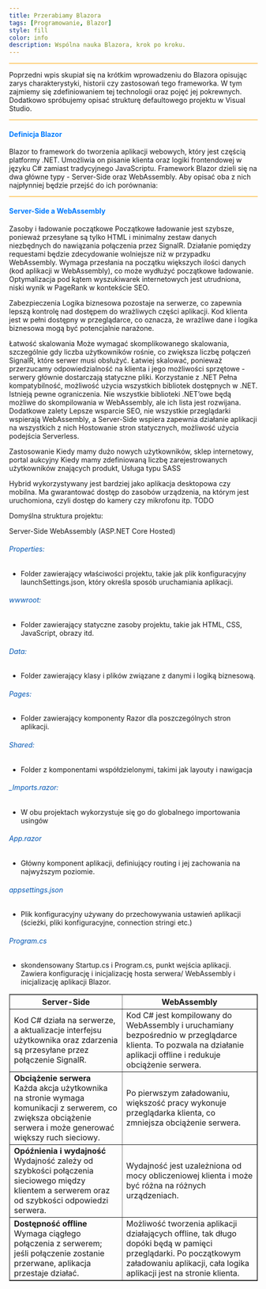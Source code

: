 ```yaml
---
title: Przerabiamy Blazora
tags: [Programowanie, Blazor]
style: fill
color: info 
description: Wspólna nauka Blazora, krok po kroku.
---
```

<hr style="height: 1px; background-color: orange;">
Poprzedni wpis skupiał się na krótkim wprowadzeniu do Blazora opisując zarys charakterystyki, historii czy zastosowań tego frameworka.
W tym zajmiemy się zdefiniowaniem tej technologii oraz pojęć jej pokrewnych. Dodatkowo spróbujemy opisać strukturę defaultowego projektu w Visual Studio.

<hr style="height: 1px; background-color: orange;">


<h4 style="color:#007bff"><b>Definicja Blazor</b></h4> 

Blazor to framework do tworzenia aplikacji webowych, który jest częścią platformy .NET. Umożliwia on pisanie klienta oraz logiki frontendowej w języku C# zamiast tradycyjnego JavaScriptu. 
Framework Blazor dzieli się na dwa główne typy - Server-Side oraz WebAssembly.
Aby opisać oba z nich najpłynniej będzie przejść do ich porównania:

<hr style="height: 1px; background-color: orange;">


<h4 style="color:#007bff"><b>Server-Side a WebAssembly</b></h4> 

<table border="1">
  <tr>
    <th>Server-Side</th>
    <th>WebAssembly</th>
  </tr>
  <tr>
    <td>Kod C# działa na serwerze, a aktualizacje interfejsu użytkownika oraz zdarzenia są przesyłane przez połączenie SignalR.</td>
    <td>Kod C# jest kompilowany do WebAssembly i uruchamiany bezpośrednio w przeglądarce klienta. To pozwala na działanie aplikacji offline i redukuje obciążenie serwera.</td>
  </tr>
  <tr>
    <td><strong>Obciążenie serwera</strong><br>Każda akcja użytkownika na stronie wymaga komunikacji z serwerem, co zwiększa obciążenie serwera i może generować większy ruch sieciowy.</td>
    <td>Po pierwszym załadowaniu, większość pracy wykonuje przeglądarka klienta, co zmniejsza obciążenie serwera.</td>
  </tr>
  <tr>
    <td><strong>Opóźnienia i wydajność</strong><br>Wydajność zależy od szybkości połączenia sieciowego między klientem a serwerem oraz od szybkości odpowiedzi serwera.</td>
    <td>Wydajność jest uzależniona od mocy obliczeniowej klienta i może być różna na różnych urządzeniach.</td>
  </tr>
  <tr>
    <td><strong>Dostępność offline</strong><br>Wymaga ciągłego połączenia z serwerem; jeśli połączenie zostanie przerwane, aplikacja przestaje działać.</td>
    <td>Możliwość tworzenia aplikacji działających offline, tak długo dopóki będą w pamięci przeglądarki. Po początkowym załadowaniu aplikacji, cała logika aplikacji jest na stronie klienta.</td>
  </tr>


Zasoby i ładowanie początkowe
Początkowe ładowanie jest szybsze, ponieważ przesyłane są tylko HTML i minimalny zestaw danych niezbędnych do nawiązania połączenia przez SignalR.
Działanie pomiędzy requestami będzie zdecydowanie wolniejsze niż w przypadku WebAssembly.
Wymaga przesłania na początku większych ilości danych (kod aplikacji w WebAssembly), co może wydłużyć początkowe ładowanie.
Optymalizacja pod kątem wyszukiwarek internetowych jest utrudniona, niski wynik w PageRank w kontekście SEO.


Zabezpieczenia
Logika biznesowa pozostaje na serwerze, co zapewnia lepszą kontrolę nad dostępem do wrażliwych części aplikacji.
 Kod klienta jest w pełni dostępny w przeglądarce, co oznacza, że wrażliwe dane i logika biznesowa mogą być potencjalnie narażone.


Łatwość skalowania
Może wymagać skomplikowanego skalowania, szczególnie gdy liczba użytkowników rośnie, co zwiększa liczbę połączeń SignalR, które serwer musi obsłużyć.
Łatwiej skalować, ponieważ przerzucamy odpowiedzialność na klienta i jego możliwości sprzętowe - serwery głównie dostarczają statyczne pliki.
Korzystanie z .NET
Pełna kompatybilność, możliwość użycia wszystkich bibliotek dostępnych w .NET.
Istnieją pewne ograniczenia. 
Nie wszystkie biblioteki .NET’owe będą możliwe do skompilowania w WebAssembly, ale ich lista jest rozwijana.
Dodatkowe zalety
Lepsze wsparcie SEO,
nie wszystkie przeglądarki wspierają WebAssembly, a Server-Side wspiera zapewnia działanie aplikacji na wszystkich z nich
Hostowanie stron statycznych, możliwość użycia podejścia Serverless.


Zastosowanie
Kiedy mamy dużo nowych użytkowników,
sklep internetowy,
portal aukcyjny
Kiedy mamy zdefiniowaną liczbę zarejestrowanych użytkowników znających produkt,
Usługa typu SASS


Hybrid wykorzystywany jest bardziej jako aplikacja desktopowa czy mobilna. 
Ma gwarantować dostęp do zasobów urządzenia, na którym jest uruchomiona, czyli dostęp do kamery czy mikrofonu itp. TODO


Domyślna struktura projektu:

Server-Side							WebAssembly (ASP.NET Core Hosted)



<h6 style="color:#0056b3">Properties:</h6>   

* Folder zawierający właściwości projektu, takie jak plik konfiguracyjny launchSettings.json, który określa sposób uruchamiania aplikacji.
 
<h6 style="color:#0056b3">wwwroot:</h6>

* Folder zawierający statyczne zasoby projektu, takie jak HTML, CSS, JavaScript, obrazy itd.

<h6 style="color:#0056b3">Data:</h6>

* Folder zawierający klasy i plików związane z danymi i logiką biznesową.

<h6 style="color:#0056b3">Pages:</h6>
 
* Folder zawierający komponenty Razor dla poszczególnych stron aplikacji.

<h6 style="color:#0056b3">Shared:</h6>

* Folder z komponentami współdzielonymi, takimi jak layouty i nawigacja

<h6 style="color:#0056b3">_Imports.razor:</h6>

* W obu projektach wykorzystuje się go do globalnego importowania usingów

<h6 style="color:#0056b3">App.razor</h6>

* Główny komponent aplikacji, definiujący routing i jej zachowania na najwyższym poziomie.

<h6 style="color:#0056b3">appsettings.json</h6>

* Plik konfiguracyjny używany do przechowywania ustawień aplikacji (ścieżki, pliki konfiguracyjne, connection stringi etc.)

<h6 style="color:#0056b3">Program.cs</h6>

* skondensowany Startup.cs i Program.cs, punkt wejścia aplikacji. Zawiera konfigurację i inicjalizację hosta serwera/ WebAssembly i inicjalizację aplikacji Blazor.


</table>
